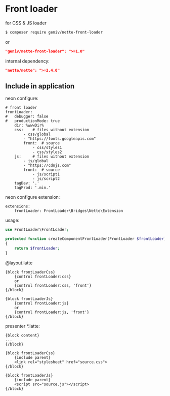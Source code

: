 Front loader
============
for CSS &amp; JS loader

```sh
$ composer require geniv/nette-front-loader
```
or
```json
"geniv/nette-front-loader": ">=1.0"
```

internal dependency:
```json
"nette/nette": ">=2.4.0"
```

Include in application
----------------------
neon configure:
```neon
# front loader
frontLoader:
#   debugger: false
#   productionMode: true
    dir: %wwwDir%
    css:    # files without extension
        - css/global
        - "https://fonts.googleapis.com"
        front:  # source
            - css/styles1
            - css/styles2
    js:     # files without extension
        - js/global
        - "https://cdnjs.com"
        front:  # source
            - js/script1
            - js/script2
    tagDev: '.'
    tagProd: '.min.'
```

neon configure extension:
```neon
extensions:
    frontLoader: FrontLoader\Bridges\Nette\Extension
```

usage:
```php
use FrontLoader\FrontLoader;

protected function createComponentFrontLoader(FrontLoader $frontLoader)
{
    return $frontLoader;
}
```

@layout.latte
```latte
{block frontLoaderCss}
    {control frontLoader:css}
    or
    {control frontLoader:css, 'front'}
{/block}

{block frontLoaderJs}
    {control frontLoader:js}
    or
    {control frontLoader:js, 'front'}
{/block}
```

presenter *.latte:
```latte
{block content}
...
{/block}

{block frontLoaderCss}
    {include parent}
    <link rel="stylesheet" href="source.css">
{/block}

{block frontLoaderJs}
    {include parent}
    <script src="source.js"></script>
{/block}
```
